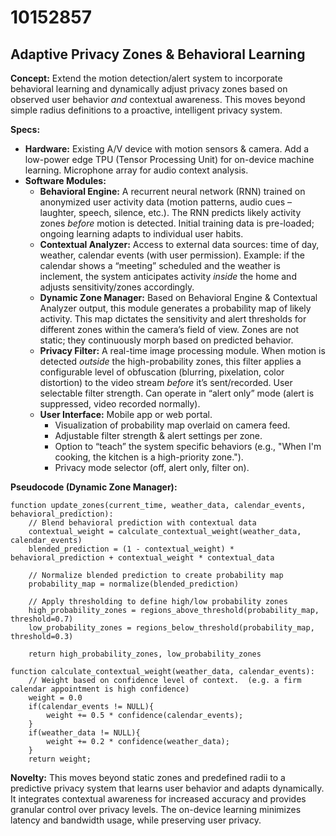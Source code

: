 # 10152857

## Adaptive Privacy Zones & Behavioral Learning

**Concept:** Extend the motion detection/alert system to incorporate behavioral learning and dynamically adjust privacy zones based on observed user behavior *and* contextual awareness. This moves beyond simple radius definitions to a proactive, intelligent privacy system.

**Specs:**

*   **Hardware:** Existing A/V device with motion sensors & camera. Add a low-power edge TPU (Tensor Processing Unit) for on-device machine learning. Microphone array for audio context analysis.
*   **Software Modules:**
    *   **Behavioral Engine:**  A recurrent neural network (RNN) trained on anonymized user activity data (motion patterns, audio cues – laughter, speech, silence, etc.). The RNN predicts likely activity zones *before* motion is detected.  Initial training data is pre-loaded; ongoing learning adapts to individual user habits.
    *   **Contextual Analyzer:** Access to external data sources: time of day, weather, calendar events (with user permission). Example: if the calendar shows a “meeting” scheduled and the weather is inclement, the system anticipates activity *inside* the home and adjusts sensitivity/zones accordingly.
    *   **Dynamic Zone Manager:**  Based on Behavioral Engine & Contextual Analyzer output, this module generates a probability map of likely activity. This map dictates the sensitivity and alert thresholds for different zones within the camera’s field of view.  Zones are not static; they continuously morph based on predicted behavior.
    *   **Privacy Filter:** A real-time image processing module. When motion is detected *outside* the high-probability zones, this filter applies a configurable level of obfuscation (blurring, pixelation, color distortion) to the video stream *before* it’s sent/recorded.  User selectable filter strength.  Can operate in “alert only” mode (alert is suppressed, video recorded normally).
    *   **User Interface:** Mobile app or web portal.
        *   Visualization of probability map overlaid on camera feed.
        *   Adjustable filter strength & alert settings per zone.
        *   Option to “teach” the system specific behaviors (e.g., "When I'm cooking, the kitchen is a high-priority zone.").
        *   Privacy mode selector (off, alert only, filter on).

**Pseudocode (Dynamic Zone Manager):**

```
function update_zones(current_time, weather_data, calendar_events, behavioral_prediction):
    // Blend behavioral prediction with contextual data
    contextual_weight = calculate_contextual_weight(weather_data, calendar_events)
    blended_prediction = (1 - contextual_weight) * behavioral_prediction + contextual_weight * contextual_data

    // Normalize blended prediction to create probability map
    probability_map = normalize(blended_prediction)

    // Apply thresholding to define high/low probability zones
    high_probability_zones = regions_above_threshold(probability_map, threshold=0.7)
    low_probability_zones = regions_below_threshold(probability_map, threshold=0.3)

    return high_probability_zones, low_probability_zones

function calculate_contextual_weight(weather_data, calendar_events):
    // Weight based on confidence level of context.  (e.g. a firm calendar appointment is high confidence)
    weight = 0.0
    if(calendar_events != NULL){
        weight += 0.5 * confidence(calendar_events);
    }
    if(weather_data != NULL){
        weight += 0.2 * confidence(weather_data);
    }
    return weight;
```

**Novelty:** This moves beyond static zones and predefined radii to a predictive privacy system that learns user behavior and adapts dynamically. It integrates contextual awareness for increased accuracy and provides granular control over privacy levels. The on-device learning minimizes latency and bandwidth usage, while preserving user privacy.